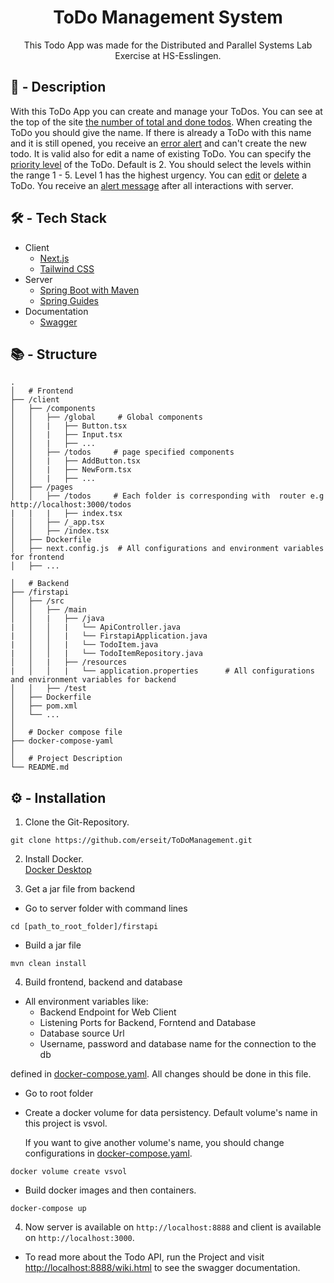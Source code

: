 <h1 align="center">ToDo Management System</h1>

<p align="center">This Todo App was made for the Distributed and Parallel Systems Lab Exercise at HS-Esslingen.</p>

## 📌 - Description

With this ToDo App you can create and manage your ToDos. You can see at the top of the site [the number of total and done todos](https://user-images.githubusercontent.com/100692657/205428221-6588f29b-a375-4c5e-a65a-9df3a49b3ecb.png). 
When creating the ToDo you should give the name. If there is already a ToDo with this name and it is still opened, 
you receive an [error alert](https://user-images.githubusercontent.com/100692657/205428282-92d36e06-d668-4bdc-8522-f990256a4f6d.png) and can't create the new todo. It is valid also for edit a name of existing ToDo. You can specify the [priority level](https://user-images.githubusercontent.com/100692657/205428217-cc13532f-c8e0-4492-b61c-67f7109010cb.png)
of the ToDo. Default is 2. You should select the levels within the range 1 - 5. Level 1 has the highest urgency.
You can [edit](https://user-images.githubusercontent.com/100692657/205428219-33a1c28c-6b97-49db-8ca4-a33f621cd5c9.png) or [delete](https://user-images.githubusercontent.com/100692657/205428220-d6302ff9-6948-4945-88ab-564ebf638955.png) a ToDo. You receive an [alert message](https://user-images.githubusercontent.com/100692657/205428218-f2cd0776-83da-4a77-a204-1ceea556d161.png) after all interactions with server.


## 🛠️ - Tech Stack

- Client
  - [Next.js](https://nextjs.org/docs)
  - [Tailwind CSS](https://tailwindcss.com/docs/installation)
- Server
  - [Spring Boot with Maven](https://start.spring.io/)
  - [Spring Guides](https://spring.io/guides/gs/rest-service/)
- Documentation
  - [Swagger](https://swagger.io/docs/)


## 📚 - Structure

```
.
│   # Frontend
├── /client
│   ├── /components
│   │   ├── /global     # Global components
│   │   |   ├── Button.tsx
│   │   |   ├── Input.tsx
│   │   |   ├── ...
│   │   ├── /todos     # page specified components
│   │   |   ├── AddButton.tsx
│   │   |   ├── NewForm.tsx
│   │   |   ├── ...
│   ├── /pages
│   │   ├── /todos     # Each folder is corresponding with  router e.g http://localhost:3000/todos
|   |   |   ├── index.tsx
│   │   ├── /_app.tsx
│   │   ├── /index.tsx
│   ├── Dockerfile
│   ├── next.config.js  # All configurations and environment variables for frontend
│   ├── ...

│   # Backend
├── /firstapi
│   ├── /src
│   │   ├── /main
│   │   |   ├── /java
|   │   │   |   └── ApiController.java
|   │   │   |   └── FirstapiApplication.java
|   │   │   |   └── TodoItem.java
|   │   │   |   └── TodoItemRepository.java
│   │   |   ├── /resources
|   │   │   |   └── application.properties      # All configurations and environment variables for backend
│   │   ├── /test
│   ├── Dockerfile
│   ├── pom.xml
│   └── ...
│
│   # Docker compose file
├── docker-compose-yaml
│
│   # Project Description
└── README.md
```

## ⚙️ - Installation

1. Clone the Git-Repository.

```
git clone https://github.com/erseit/ToDoManagement.git
```
2. Install Docker.<br>
   [Docker Desktop](https://www.docker.com/products/docker-desktop/)

3. Get a jar file from backend

- Go to server folder with command lines
```
cd [path_to_root_folder]/firstapi
```
- Build a jar file
```
mvn clean install
```
4. Build frontend, backend and database

- All environment variables like:
    * Backend Endpoint for Web Client
    * Listening Ports for Backend, Forntend and Database
    * Database source Url
    * Username, password and database name for the connection to the db
    
defined in [docker-compose.yaml](https://github.com/erseit/ToDoManagement/blob/main/docker-compose.yaml). All changes should be done in this file.

- Go to root folder

- Create a docker volume for data persistency. Default volume's name in this project is vsvol. 

   If you want to give another volume's name, you should change configurations in [docker-compose.yaml](https://github.com/erseit/ToDoManagement/blob/main/docker-compose.yaml).
```
docker volume create vsvol
```

- Build docker images and then containers.
```
docker-compose up
```
4. Now server is available on `http://localhost:8888` and client is available on `http://localhost:3000`.

- To read more about the Todo API, run the Project and visit [http://localhost:8888/wiki.html](http://localhost:8888/wiki.html) to see the swagger documentation.



